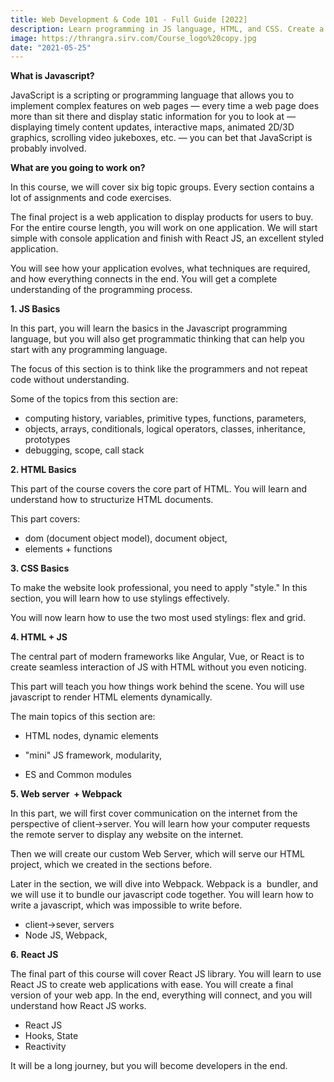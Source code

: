 ```yaml
---
title: Web Development & Code 101 - Full Guide [2022]
description: Learn programming in JS language, HTML, and CSS. Create a Web Application made in React JS. The path to the final project includes many assignments, code exercises, and challenges.
image: https://thrangra.sirv.com/Course_logo%20copy.jpg
date: "2021-05-25"
---
```


**What is Javascript?**

JavaScript is a scripting or programming language that allows you to implement complex features on web pages — every time a web page does more than sit there and display static information for you to look at — displaying timely content updates, interactive maps, animated 2D/3D graphics, scrolling video jukeboxes, etc. — you can bet that JavaScript is probably involved.

**What are you going to work on?**

In this course, we will cover six big topic groups. Every section contains a lot of assignments and code exercises.

The final project is a web application to display products for users to buy. For the entire course length, you will work on one application. We will start simple with console application and finish with React JS, an excellent styled application.

You will see how your application evolves, what techniques are required, and how everything connects in the end. You will get a complete understanding of the programming process.

**1\. JS Basics**

In this part, you will learn the basics in the Javascript programming language, but you will also get programmatic thinking that can help you start with any programming language.

The focus of this section is to think like the programmers and not repeat code without understanding.

Some of the topics from this section are:

*   computing history, variables, primitive types, functions, parameters, 
*   objects, arrays, conditionals, logical operators, classes, inheritance, prototypes
*   debugging, scope, call stack

**2\. HTML Basics**

This part of the course covers the core part of HTML. You will learn and understand how to structurize HTML documents. 

This part covers:

*   dom (document object model), document object,
*   elements + functions

**3\. CSS Basics**

To make the website look professional, you need to apply "style." In this section, you will learn how to use stylings effectively.

You will now learn how to use the two most used stylings: flex and grid.

**4\. HTML + JS**

The central part of modern frameworks like Angular, Vue, or React is to create seamless interaction of JS with HTML without you even noticing.

This part will teach you how things work behind the scene. You will use javascript to render HTML elements dynamically.

The main topics of this section are:

*   HTML nodes, dynamic elements

*   "mini" JS framework, modularity, 

*   ES and Common modules

**5\. Web server  + Webpack**

In this part, we will first cover communication on the internet from the perspective of client->server. You will learn how your computer requests the remote server to display any website on the internet.

Then we will create our custom Web Server, which will serve our HTML project, which we created in the sections before.

Later in the section, we will dive into Webpack. Webpack is a  bundler, and we will use it to bundle our javascript code together. You will learn how to write a javascript, which was impossible to write before.

*   client->sever, servers
*   Node JS, Webpack, 

**6. React JS**

The final part of this course will cover React JS library. You will learn to use React JS to create web applications with ease. You will create a final version of your web app. In the end, everything will connect, and you will understand how React JS works.

*   React JS
*   Hooks, State
*   Reactivity

It will be a long journey, but you will become developers in the end.
